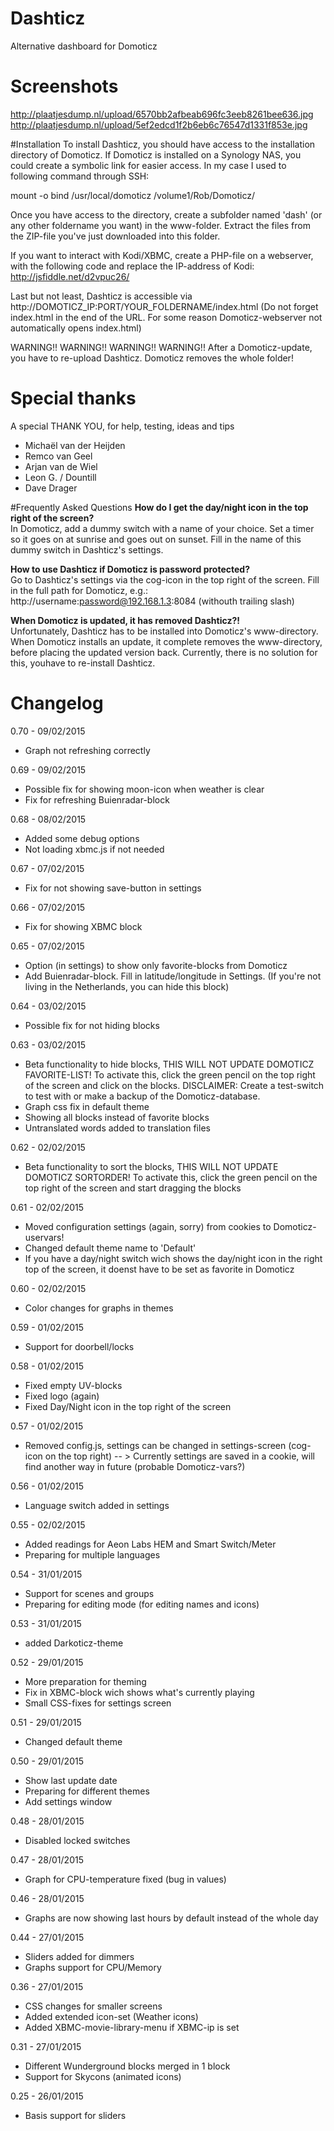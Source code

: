 # Dashticz
Alternative dashboard for Domoticz




# Screenshots
http://plaatjesdump.nl/upload/6570bb2afbeab696fc3eeb8261bee636.jpg
http://plaatjesdump.nl/upload/5ef2edcd1f2b6eb6c76547d1331f853e.jpg




#Installation
To install Dashticz, you should have access to the installation directory of Domoticz.
If Domoticz is installed on a Synology NAS, you could create a symbolic link for easier access.
In my case I used to following command through SSH:

mount -o bind /usr/local/domoticz /volume1/Rob/Domoticz/

Once you have access to the directory, create a subfolder named 'dash' (or any other foldername you want) in the www-folder. Extract the files from the ZIP-file you've just downloaded into this folder.

If you want to interact with Kodi/XBMC, create a PHP-file on a webserver, with the following code and replace the IP-address of Kodi:
http://jsfiddle.net/d2vpuc26/ 

Last but not least, Dashticz is accessible via http://DOMOTICZ_IP:PORT/YOUR_FOLDERNAME/index.html
(Do not forget index.html in the end of the URL. For some reason Domoticz-webserver not automatically opens index.html)

WARNING!! WARNING!! WARNING!! WARNING!!
After a Domoticz-update, you have to re-upload Dashticz.
Domoticz removes the whole folder!




# Special thanks
A special THANK YOU, for help, testing, ideas and tips
- Michaël van der Heijden
- Remco van Geel
- Arjan van de Wiel
- Leon G. / Dountill
- Dave Drager




#Frequently Asked Questions
<b>How do I get the day/night icon in the top right of the screen?</b><br />
In Domoticz, add a dummy switch with a name of your choice. Set a timer so it goes on at sunrise and goes out on sunset.
Fill in the name of this dummy switch in Dashticz's settings.

<b>How to use Dashticz if Domoticz is password protected?</b><br />
Go to Dashticz's settings via the cog-icon in the top right of the screen.
Fill in the full path for Domoticz, e.g.: http://username:password@192.168.1.3:8084 (withouth trailing slash)

<b>When Domoticz is updated, it has removed Dashticz?!</b><br />
Unfortunately, Dashticz has to be installed into Domoticz's www-directory.
When Domoticz installs an update, it complete removes the www-directory, before placing the updated version back. Currently, there is no solution for this, youhave to re-install Dashticz.





# Changelog
0.70 - 09/02/2015
- Graph not refreshing correctly

0.69 - 09/02/2015
- Possible fix for showing moon-icon when weather is clear
- Fix for refreshing Buienradar-block

0.68 - 08/02/2015
- Added some debug options
- Not loading xbmc.js if not needed

0.67 - 07/02/2015
- Fix for not showing save-button in settings

0.66 - 07/02/2015
- Fix for showing XBMC block

0.65 - 07/02/2015
- Option (in settings) to show only favorite-blocks from Domoticz
- Add Buienradar-block. Fill in latitude/longitude in Settings.
(If you're not living in the Netherlands, you can hide this block)

0.64 - 03/02/2015
- Possible fix for not hiding blocks

0.63 - 03/02/2015
- Beta functionality to hide blocks, THIS WILL NOT UPDATE DOMOTICZ FAVORITE-LIST!
To activate this, click the green pencil on the top right of the screen and click on the blocks.
DISCLAIMER: Create a test-switch to test with or make a backup of the Domoticz-database.
- Graph css fix in default theme
- Showing all blocks instead of favorite blocks
- Untranslated words added to translation files

0.62 - 02/02/2015
- Beta functionality to sort the blocks, THIS WILL NOT UPDATE DOMOTICZ SORTORDER!
To activate this, click the green pencil on the top right of the screen and start dragging the blocks

0.61 - 02/02/2015
- Moved configuration settings (again, sorry) from cookies to Domoticz-uservars!
- Changed default theme name to 'Default'
- If you have a day/night switch wich shows the day/night icon in the right top of the screen, it doenst have to be set as favorite in Domoticz

0.60 - 02/02/2015
- Color changes for graphs in themes

0.59 - 01/02/2015
- Support for doorbell/locks

0.58 - 01/02/2015
- Fixed empty UV-blocks
- Fixed logo (again)
- Fixed Day/Night icon in the top right of the screen 

0.57 - 01/02/2015
- Removed config.js, settings can be changed in settings-screen (cog-icon on the top right)
-- > Currently settings are saved in a cookie, will find another way in future (probable Domoticz-vars?)

0.56 - 01/02/2015
- Language switch added in settings

0.55 - 02/02/2015
- Added readings for Aeon Labs HEM and Smart Switch/Meter
- Preparing for multiple languages

0.54 - 31/01/2015
- Support for scenes and groups
- Preparing for editing mode (for editing names and icons)

0.53 - 31/01/2015
- added Darkoticz-theme

0.52 - 29/01/2015
- More preparation for theming
- Fix in XBMC-block wich shows what's currently playing
- Small CSS-fixes for settings screen

0.51 - 29/01/2015
- Changed default theme

0.50 - 29/01/2015
- Show last update date
- Preparing for different themes
- Add settings window

0.48 - 28/01/2015
- Disabled locked switches

0.47 - 28/01/2015
- Graph for CPU-temperature fixed (bug in values)

0.46 - 28/01/2015
- Graphs are now showing last hours by default instead of the whole day

0.44 - 27/01/2015
- Sliders added for dimmers
- Graphs support for CPU/Memory

0.36 - 27/01/2015
- CSS changes for smaller screens
- Added extended icon-set (Weather icons)
- Added XBMC-movie-library-menu if XBMC-ip is set

0.31 - 27/01/2015
- Different Wunderground blocks merged in 1 block
- Support for Skycons (animated icons)

0.25 - 26/01/2015
- Basis support for sliders